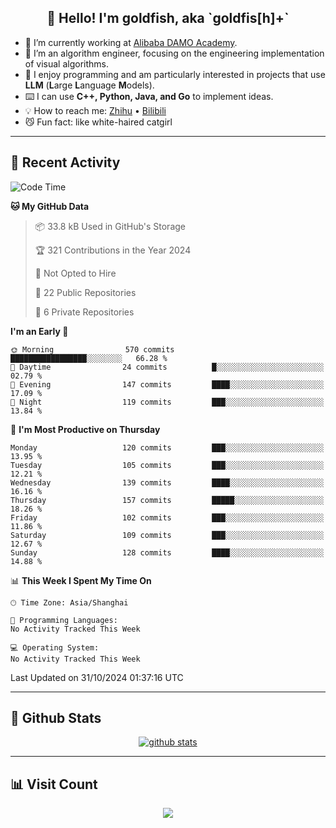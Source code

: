 
<h2 align="center">👋 Hello! I'm goldfish, aka `goldfis[h]+`</h2>

- 📍 I’m currently working at [Alibaba DAMO Academy](https://damo.alibaba.com/).  
- 🌱 I’m an algorithm engineer, focusing on the engineering implementation of visual algorithms.  
- 💬 I enjoy programming and am particularly interested in projects that use **LLM** (**L**arge **L**anguage **M**odels).   
- ⌨️ I can use **C++, Python, Java, and Go** to implement ideas.  
- 💡 How to reach me: [Zhihu](https://www.zhihu.com/people/goldfishh) • [Bilibili](https://space.bilibili.com/11349246)  
- 😼 Fun fact: like white-haired catgirl  

-------

## 🔧 Recent Activity

<!--START_SECTION:waka-->
![Code Time](http://img.shields.io/badge/Code%20Time-88%20hrs%2017%20mins-blue)

**🐱 My GitHub Data** 

> 📦 33.8 kB Used in GitHub's Storage 
 > 
> 🏆 321 Contributions in the Year 2024
 > 
> 🚫 Not Opted to Hire
 > 
> 📜 22 Public Repositories 
 > 
> 🔑 6 Private Repositories 
 > 
**I'm an Early 🐤** 

```text
🌞 Morning                570 commits         █████████████████░░░░░░░░   66.28 % 
🌆 Daytime                24 commits          █░░░░░░░░░░░░░░░░░░░░░░░░   02.79 % 
🌃 Evening                147 commits         ████░░░░░░░░░░░░░░░░░░░░░   17.09 % 
🌙 Night                  119 commits         ███░░░░░░░░░░░░░░░░░░░░░░   13.84 % 
```
📅 **I'm Most Productive on Thursday** 

```text
Monday                   120 commits         ███░░░░░░░░░░░░░░░░░░░░░░   13.95 % 
Tuesday                  105 commits         ███░░░░░░░░░░░░░░░░░░░░░░   12.21 % 
Wednesday                139 commits         ████░░░░░░░░░░░░░░░░░░░░░   16.16 % 
Thursday                 157 commits         █████░░░░░░░░░░░░░░░░░░░░   18.26 % 
Friday                   102 commits         ███░░░░░░░░░░░░░░░░░░░░░░   11.86 % 
Saturday                 109 commits         ███░░░░░░░░░░░░░░░░░░░░░░   12.67 % 
Sunday                   128 commits         ████░░░░░░░░░░░░░░░░░░░░░   14.88 % 
```


📊 **This Week I Spent My Time On** 

```text
🕑︎ Time Zone: Asia/Shanghai

💬 Programming Languages: 
No Activity Tracked This Week

💻 Operating System: 
No Activity Tracked This Week
```


 Last Updated on 31/10/2024 01:37:16 UTC
<!--END_SECTION:waka-->

-------

## 📆 Github Stats

<p align="center">
    <a href="https://github.com/anuraghazra/github-readme-stats">
      <img src="https://github-readme-stats.vercel.app/api?username=goldfishh&show_icons=true&theme=dracula" alt="github stats" />
    </a>
</p>

-------

## 📊 Visit Count

<p align="center">
  <a href="https://count.getloli.com/"><img src="https://count.getloli.com/get/@:goldfishh?theme=rule34"></a>
</p>
